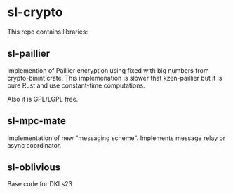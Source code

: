 # sl-crypto

This repo contains libraries:

## sl-paillier

Implemention of Paillier encryption using fixed with big numbers
from crypto-binint crate. This implemenation is slower that kzen-paillier
but it is pure Rust and use constant-time computations.

Also it is GPL/LGPL free.

## sl-mpc-mate

Implementation of new "messaging scheme". Implements message relay or
async coordinator.

## sl-oblivious

Base code for DKLs23
